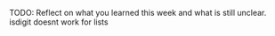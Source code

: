 TODO: Reflect on what you learned this week and what is still unclear.
isdigit doesnt work for lists